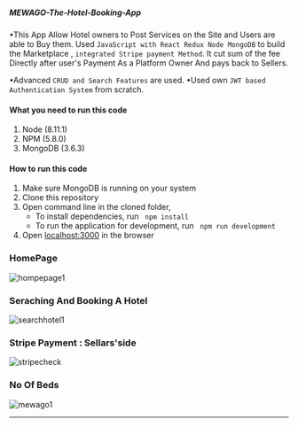 

##### MEWAGO-The-Hotel-Booking-App

•This App Allow Hotel owners to Post Services on the Site and Users are able to Buy them. Used `JavaScript with React Redux Node MongoDB` to
build the Marketplace , `integrated Stripe payment Method`.
It cut sum of the fee Directly after user's Payment As a Platform Owner And pays back to Sellers.

•Advanced `CRUD and Search Features` are used.
•Used own `JWT based Authentication System` from scratch.

#### What you need to run this code
1. Node (8.11.1)
2. NPM (5.8.0)
3. MongoDB (3.6.3)

####  How to run this code
1. Make sure MongoDB is running on your system 
2. Clone this repository
3. Open command line in the cloned folder,
   - To install dependencies, run ```  npm install  ```
   - To run the application for development, run ```  npm run development  ```
4. Open [localhost:3000](http://localhost:3000/) in the browser

### HomePage
![hompepage1](https://user-images.githubusercontent.com/62200238/134591145-d25ed8bb-730e-463c-9953-2adfd92cb689.png)

### Seraching And Booking A Hotel
![searchhotel1](https://user-images.githubusercontent.com/62200238/134591458-e4cc1a48-4cc2-4ff4-8948-a6d144bc6677.png)

### Stripe Payment : Sellars'side
![stripecheck](https://user-images.githubusercontent.com/62200238/134591906-c2f68f53-6aac-4595-93b5-d8acd95b1e46.PNG)


### No Of Beds
![mewago1](https://user-images.githubusercontent.com/62200238/134590774-806702aa-c721-411f-9b20-1cd31bf22c53.png)


----



